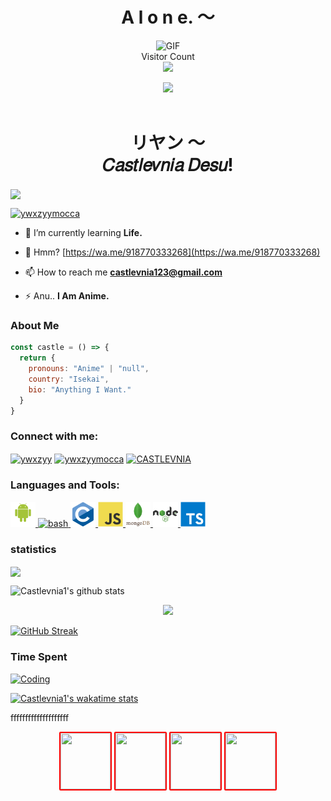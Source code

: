 <h1 align="center">A l o n e. 〜<br></h1>
<div align="center">
  <img alt="GIF" src="https://media.giphy.com/media/mlBDoVLOGidEc/giphy.gif?cid=6c09b9526f21c6be8239ff5281e3af2356b1293d644eaa90&rid=giphy.gif&ct=g" />
</div>

 <div align="center"> Visitor Count<br>
  <img src="https://profile-counter.glitch.me/Castlevnia1/count.svg" />
</p>
<img src="https://media.giphy.com/media/VgCDAzcKvsR6OM0uWg/giphy.gif" width="50">
</div>
<br>
<h1 align="center">リヤン 〜<br>𝐶𝑎𝑠𝑡𝑙𝑒𝑣𝑛𝑖𝑎 𝐷𝑒𝑠𝑢!</h1>
<img align="center" height="auto" src="https://i.imgur.com/hEvZojZ.jpg"/>




<p align="left"> <a href="https://twitter.com/CASTLEVNIA" target="blank"><img src="https://img.shields.io/twitter/follow/CASTLEVNIA?logo=twitter&style=for-the-badge" alt="ywxzyymocca" /></a> </p>

- 🌱 I’m currently learning **Life.**

- 📝 Hmm? [https://wa.me/918770333268](https://wa.me/918770333268)

- 📫 How to reach me **castlevnia123@gmail.com**

- ⚡ Anu.. **I Am Anime.**

### About Me
```js
const castle = () => {
  return {
    pronouns: "Anime" | "null",
    country: "Isekai",
    bio: "Anything I Want."
  }
}
```

<h3 align="left">Connect with me:</h3>
<p align="left">
<a href="https://dev.to/Castlevnia" target="blank"><img align="center" src="https://raw.githubusercontent.com/rahuldkjain/github-profile-readme-generator/master/src/images/icons/Social/devto.svg" alt="ywxzyy" height="30" width="40" /></a>
<a href="https://twitter.com/CASTLEVNIA" target="blank"><img align="center" src="https://raw.githubusercontent.com/rahuldkjain/github-profile-readme-generator/master/src/images/icons/Social/twitter.svg" alt="ywxzyymocca" height="30" width="40" /></a>
<a href="https://m.youtube.com/@castlevnia1944" target="blank"><img align="center" src="https://raw.githubusercontent.com/rahuldkjain/github-profile-readme-generator/master/src/images/icons/Social/youtube.svg" alt="CASTLEVNIA" height="30" width="40" /></a>
</p>

<h3 align="left">Languages and Tools:</h3>

<p align="left"> <a href="https://developer.android.com" target="_blank" rel="noreferrer"> <img src="https://raw.githubusercontent.com/devicons/devicon/master/icons/android/android-original-wordmark.svg" alt="android" width="40" height="40"/> </a> <a href="https://www.gnu.org/software/bash/" target="_blank" rel="noreferrer"> <img src="https://www.vectorlogo.zone/logos/gnu_bash/gnu_bash-icon.svg" alt="bash" width="40" height="40"/> </a> <a href="https://www.cprogramming.com/" target="_blank" rel="noreferrer"> <img src="https://raw.githubusercontent.com/devicons/devicon/master/icons/c/c-original.svg" alt="c" width="40" height="40"/> </a> <a href="https://developer.mozilla.org/en-US/docs/Web/JavaScript" target="_blank" rel="noreferrer"> <img src="https://raw.githubusercontent.com/devicons/devicon/master/icons/javascript/javascript-original.svg" alt="javascript" width="40" height="40"/> </a> <a href="https://www.mongodb.com/" target="_blank" rel="noreferrer"> <img src="https://raw.githubusercontent.com/devicons/devicon/master/icons/mongodb/mongodb-original-wordmark.svg" alt="mongodb" width="40" height="40"/> </a> <a href="https://nodejs.org" target="_blank" rel="noreferrer"> <img src="https://raw.githubusercontent.com/devicons/devicon/master/icons/nodejs/nodejs-original-wordmark.svg" alt="nodejs" width="40" height="40"/> </a> <a href="https://www.typescriptlang.org/" target="_blank" rel="noreferrer"> <img src="https://raw.githubusercontent.com/devicons/devicon/master/icons/typescript/typescript-original.svg" alt="typescript" width="40" height="40"/> </a> </p>

### statistics
<img align="center" height="auto"
src="https://cardivo.vercel.app/api?name=Castlevnia%20~&description=Hi,%20i%27m%20a%20just%20Anime,%20Nice%20to%20meet%20you%20👻&image=https://avatars.githubusercontent.com/u/110631529?s=96&v=4&backgroundColor=%23ecf0f1&github=Castlevnia1&pattern=leaf&colorPattern=%23eaeaea"/>



![Castlevnia1's github stats](https://github-readme-stats.vercel.app/api?username=Castlevnia1&show_icons=true&theme=tokyonight)
<p align="center">
  <a href="https://github.com/Castlevnia1">
  <img  src="https://github-readme-stats.vercel.app/api/top-langs/?username=Castlevnia1&langs_count=10&exclude_repo=deep-learning-specialization)](https://github.com/anuraghazra/github-readme-stats&theme=tokyonight" />

[![GitHub Streak](https://github-readme-streak-stats.herokuapp.com?user=Castlevnia1&theme=tokyonight-duo&locale=en)](https://git.io/streak-stats)
</a>
<h3> Time Spent </h3>

[![Coding](https://wakatime.com/badge/user/ef147abe-f36f-460c-87f3-51b50708c5bd.svg)](https://wakatime.com/@ef147abe-f36f-460c-87f3-51b50708c5bd)


[![Castlevnia1's wakatime stats](https://github-readme-stats.vercel.app/api/wakatime?username=Ywxzyy&theme=xcode)](https://github.com/anuraghazra/github-readme-stats)



ffffffffffffffffffff



<div class="lastlogo" align="center">
    <img src="https://media.giphy.com/media/1jgLDGD1Bn27e/giphy.gif?cid=ecf05e474gbgb2vl6fx5pfb6tq934gsiypiqrf61pdxw0azk&ep=v1_stickers_search&rid=giphy.gif&ct=s" alt="">
    <img src="https://media.giphy.com/media/1jgLDGD1Bn27e/giphy.gif?cid=ecf05e474gbgb2vl6fx5pfb6tq934gsiypiqrf61pdxw0azk&ep=v1_stickers_search&rid=giphy.gif&ct=s" alt="">
    <img src="https://media.giphy.com/media/1jgLDGD1Bn27e/giphy.gif?cid=ecf05e474gbgb2vl6fx5pfb6tq934gsiypiqrf61pdxw0azk&ep=v1_stickers_search&rid=giphy.gif&ct=s" alt="">
    <img src="https://media.giphy.com/media/1jgLDGD1Bn27e/giphy.gif?cid=ecf05e474gbgb2vl6fx5pfb6tq934gsiypiqrf61pdxw0azk&ep=v1_stickers_search&rid=giphy.gif&ct=s" alt="">
   
</div>

<style>
   .lastlogo img{
        border-radius: 2px;
        border: red 2px solid;

        width: 80px;
        height: 90px;
    }
</style>









